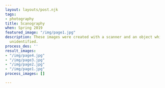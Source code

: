 ```yaml
---
layout: layouts/post.njk
tags:
- photography
title: Scanography
when: Spring 2019
featured_image: "/img/page1.jpg"
description: These images were created with a scanner and an object which will remain
  unidentified.
process_des: ''
result_images:
- "/img/page4.jpg"
- "/img/page3.jpg"
- "/img/page2.jpg"
- "/img/page1.jpg"
process_images: []

---
```

